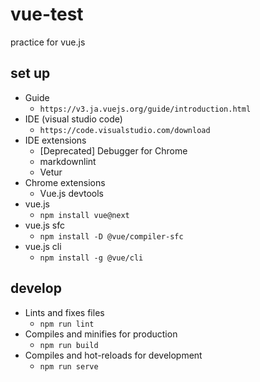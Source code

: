 # vue-test
practice for vue.js

## set up
 - Guide
   - `https://v3.ja.vuejs.org/guide/introduction.html`
 - IDE (visual studio code)
   - `https://code.visualstudio.com/download`
 - IDE extensions
   - [Deprecated] Debugger for Chrome
   - markdownlint
   - Vetur
 - Chrome extensions
   - Vue.js devtools
 - vue.js
   - `npm install vue@next`
 - vue.js sfc
   - `npm install -D @vue/compiler-sfc`
 - vue.js cli
   - `npm install -g @vue/cli`
   
## develop
 - Lints and fixes files
   - `npm run lint`
 - Compiles and minifies for production
   - `npm run build`
 - Compiles and hot-reloads for development
   - `npm run serve`